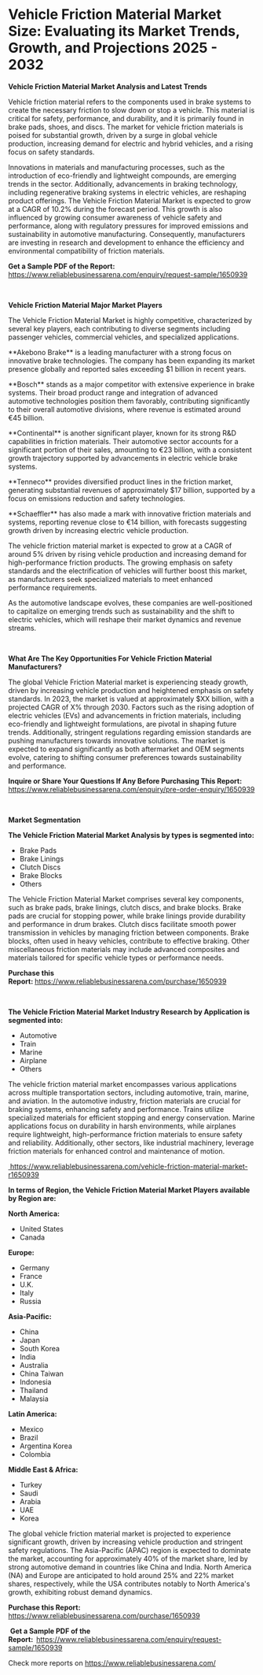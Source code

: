 <p><h1>Vehicle Friction Material Market Size: Evaluating its Market Trends, Growth, and Projections 2025 - 2032</h1></p><p><strong>Vehicle Friction Material Market Analysis and Latest Trends</strong></p>
<p><p>Vehicle friction material refers to the components used in brake systems to create the necessary friction to slow down or stop a vehicle. This material is critical for safety, performance, and durability, and it is primarily found in brake pads, shoes, and discs. The market for vehicle friction materials is poised for substantial growth, driven by a surge in global vehicle production, increasing demand for electric and hybrid vehicles, and a rising focus on safety standards. </p><p>Innovations in materials and manufacturing processes, such as the introduction of eco-friendly and lightweight compounds, are emerging trends in the sector. Additionally, advancements in braking technology, including regenerative braking systems in electric vehicles, are reshaping product offerings. The Vehicle Friction Material Market is expected to grow at a CAGR of 10.2% during the forecast period. This growth is also influenced by growing consumer awareness of vehicle safety and performance, along with regulatory pressures for improved emissions and sustainability in automotive manufacturing. Consequently, manufacturers are investing in research and development to enhance the efficiency and environmental compatibility of friction materials.</p></p>
<p><strong>Get a Sample PDF of the Report:&nbsp;</strong> <a href="https://www.reliablebusinessarena.com/enquiry/request-sample/1650939?utm_campaign=2515&utm_medium=2&utm_source=Github&utm_content=ia&utm_term=23032025&utm_id=vehicle-friction-material">https://www.reliablebusinessarena.com/enquiry/request-sample/1650939</a></p>
<p>&nbsp;</p>
<p><strong>Vehicle Friction Material Major Market Players</strong></p>
<p><p>The Vehicle Friction Material Market is highly competitive, characterized by several key players, each contributing to diverse segments including passenger vehicles, commercial vehicles, and specialized applications.</p><p>**Akebono Brake** is a leading manufacturer with a strong focus on innovative brake technologies. The company has been expanding its market presence globally and reported sales exceeding $1 billion in recent years.</p><p>**Bosch** stands as a major competitor with extensive experience in brake systems. Their broad product range and integration of advanced automotive technologies position them favorably, contributing significantly to their overall automotive divisions, where revenue is estimated around €45 billion.</p><p>**Continental** is another significant player, known for its strong R&D capabilities in friction materials. Their automotive sector accounts for a significant portion of their sales, amounting to €23 billion, with a consistent growth trajectory supported by advancements in electric vehicle brake systems.</p><p>**Tenneco** provides diversified product lines in the friction market, generating substantial revenues of approximately $17 billion, supported by a focus on emissions reduction and safety technologies. </p><p>**Schaeffler** has also made a mark with innovative friction materials and systems, reporting revenue close to €14 billion, with forecasts suggesting growth driven by increasing electric vehicle production.</p><p>The vehicle friction material market is expected to grow at a CAGR of around 5% driven by rising vehicle production and increasing demand for high-performance friction products. The growing emphasis on safety standards and the electrification of vehicles will further boost this market, as manufacturers seek specialized materials to meet enhanced performance requirements.</p><p>As the automotive landscape evolves, these companies are well-positioned to capitalize on emerging trends such as sustainability and the shift to electric vehicles, which will reshape their market dynamics and revenue streams.</p></p>
<p>&nbsp;</p>
<p><strong>What Are The Key Opportunities For Vehicle Friction Material Manufacturers?</strong></p>
<p><p>The global Vehicle Friction Material market is experiencing steady growth, driven by increasing vehicle production and heightened emphasis on safety standards. In 2023, the market is valued at approximately $XX billion, with a projected CAGR of X% through 2030. Factors such as the rising adoption of electric vehicles (EVs) and advancements in friction materials, including eco-friendly and lightweight formulations, are pivotal in shaping future trends. Additionally, stringent regulations regarding emission standards are pushing manufacturers towards innovative solutions. The market is expected to expand significantly as both aftermarket and OEM segments evolve, catering to shifting consumer preferences towards sustainability and performance.</p></p>
<p><strong>Inquire or Share Your Questions If Any Before Purchasing This Report:</strong> <a href="https://www.reliablebusinessarena.com/enquiry/pre-order-enquiry/1650939?utm_campaign=2515&utm_medium=2&utm_source=Github&utm_content=ia&utm_term=23032025&utm_id=vehicle-friction-material">https://www.reliablebusinessarena.com/enquiry/pre-order-enquiry/1650939</a></p>
<p>&nbsp;</p>
<p><strong>Market Segmentation</strong></p>
<p><strong>The Vehicle Friction Material Market Analysis by types is segmented into:</strong></p>
<p><ul><li>Brake Pads</li><li>Brake Linings</li><li>Clutch Discs</li><li>Brake Blocks</li><li>Others</li></ul></p>
<p><p>The Vehicle Friction Material Market comprises several key components, such as brake pads, brake linings, clutch discs, and brake blocks. Brake pads are crucial for stopping power, while brake linings provide durability and performance in drum brakes. Clutch discs facilitate smooth power transmission in vehicles by managing friction between components. Brake blocks, often used in heavy vehicles, contribute to effective braking. Other miscellaneous friction materials may include advanced composites and materials tailored for specific vehicle types or performance needs.</p></p>
<p><strong>Purchase this Report:&nbsp;</strong><a href="https://www.reliablebusinessarena.com/purchase/1650939?utm_campaign=2515&utm_medium=2&utm_source=Github&utm_content=ia&utm_term=23032025&utm_id=vehicle-friction-material">https://www.reliablebusinessarena.com/purchase/1650939</a></p>
<p>&nbsp;</p>
<p><strong>The Vehicle Friction Material Market Industry Research by Application is segmented into:</strong></p>
<p><ul><li>Automotive</li><li>Train</li><li>Marine</li><li>Airplane</li><li>Others</li></ul></p>
<p><p>The vehicle friction material market encompasses various applications across multiple transportation sectors, including automotive, train, marine, and aviation. In the automotive industry, friction materials are crucial for braking systems, enhancing safety and performance. Trains utilize specialized materials for efficient stopping and energy conservation. Marine applications focus on durability in harsh environments, while airplanes require lightweight, high-performance friction materials to ensure safety and reliability. Additionally, other sectors, like industrial machinery, leverage friction materials for enhanced control and maintenance of motion.</p></p>
<p><a href="https://www.reliablebusinessarena.com/vehicle-friction-material-market-r1650939?utm_campaign=2515&utm_medium=2&utm_source=Github&utm_content=ia&utm_term=23032025&utm_id=vehicle-friction-material">&nbsp;https://www.reliablebusinessarena.com/vehicle-friction-material-market-r1650939</a></p>
<p><strong>In terms of Region, the Vehicle Friction Material Market Players available by Region are:</strong></p>
<p>
    <p> <strong> North America: </strong>
        <ul>
            <li>United States</li>
            <li>Canada</li>
        </ul>
        </p> 
    <p> <strong> Europe: </strong>
        <ul>
            <li>Germany</li>
            <li>France</li>
            <li>U.K.</li>
            <li>Italy</li>
            <li>Russia</li>
        </ul>
        </p> 
    <p> <strong> Asia-Pacific: </strong>
        <ul>
            <li>China</li>
            <li>Japan</li>
            <li>South Korea</li>
            <li>India</li>
            <li>Australia</li>
            <li>China Taiwan</li>
            <li>Indonesia</li>
            <li>Thailand</li>
            <li>Malaysia</li>
        </ul>
        </p> 
    <p> <strong> Latin America: </strong>
        <ul>
            <li>Mexico</li>
            <li>Brazil</li>
            <li>Argentina Korea</li>
            <li>Colombia</li>
        </ul>
        </p> 
    <p> <strong> Middle East & Africa: </strong>
        <ul>
            <li>Turkey</li>
            <li>Saudi</li>
            <li>Arabia</li>
            <li>UAE</li>
            <li>Korea</li>
        </ul>
    </p>
    </p>
<p><p>The global vehicle friction material market is projected to experience significant growth, driven by increasing vehicle production and stringent safety regulations. The Asia-Pacific (APAC) region is expected to dominate the market, accounting for approximately 40% of the market share, led by strong automotive demand in countries like China and India. North America (NA) and Europe are anticipated to hold around 25% and 22% market shares, respectively, while the USA contributes notably to North America's growth, exhibiting robust demand dynamics.</p></p>
<p><strong>Purchase this Report: </strong><a href="https://www.reliablebusinessarena.com/purchase/1650939?utm_campaign=2515&utm_medium=2&utm_source=Github&utm_content=ia&utm_term=23032025&utm_id=vehicle-friction-material">https://www.reliablebusinessarena.com/purchase/1650939</a></p>
<p>&nbsp;<strong>Get a Sample PDF of the Report:&nbsp;&nbsp;</strong><a href="https://www.reliablebusinessarena.com/enquiry/request-sample/1650939?utm_campaign=2515&utm_medium=2&utm_source=Github&utm_content=ia&utm_term=23032025&utm_id=vehicle-friction-material">https://www.reliablebusinessarena.com/enquiry/request-sample/1650939</a></p>
<p><strong></strong></p>
<p>Check more reports on <a href="https://www.reliablebusinessarena.com/?utm_campaign=2515&utm_medium=2&utm_source=Github&utm_content=ia&utm_term=23032025&utm_id=vehicle-friction-material">https://www.reliablebusinessarena.com/</a></p>